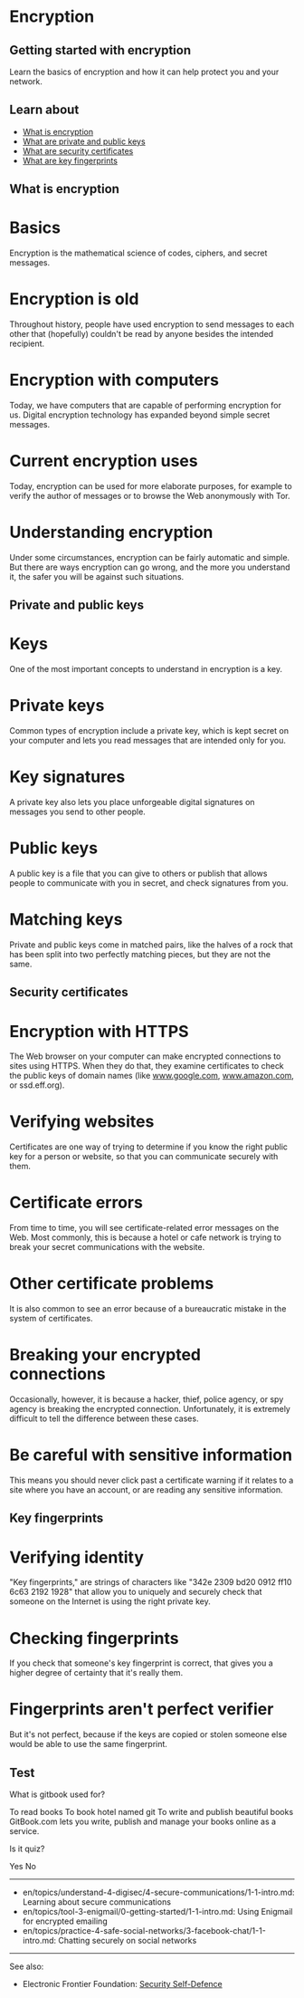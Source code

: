 # Encryption
## Getting started with encryption

Learn the basics of encryption and how it can help protect you and your network.



## Learn about

- [What is encryption](en/topics/understand-4-digisec/1-encryption/3-1-learn.md)
- [What are private and public keys](en/topics/understand-4-digisec/1-encryption/3-2-learn.md)
- [What are security certificates](en/topics/understand-4-digisec/1-encryption/3-3-learn.md)
- [What are key fingerprints](en/topics/understand-4-digisec/1-encryption/3-4-learn.md)



## What is encryption

# Basics
Encryption is the mathematical science of codes, ciphers, and secret messages.
<br>
# Encryption is old
Throughout history, people have used encryption to send messages to each other that (hopefully) couldn't be read by anyone besides the intended recipient.
<br>
# Encryption with computers
Today, we have computers that are capable of performing encryption for us. Digital encryption technology has expanded beyond simple secret messages.
<br>
# Current encryption uses
Today, encryption can be used for more elaborate purposes, for example to verify the author of messages or to browse the Web anonymously with Tor.
<br>
# Understanding encryption
Under some circumstances, encryption can be fairly automatic and simple. But there are ways encryption can go wrong, and the more you understand it, the safer you will be against such situations.



## Private and public keys

# Keys
One of the most important concepts to understand in encryption is a key.
<br>
# Private keys
Common types of encryption include a private key, which is kept secret on your computer and lets you read messages that are intended only for you.
<br>
# Key signatures
A private key also lets you place unforgeable digital signatures on messages you send to other people.
<br>
# Public keys
A public key is a file that you can give to others or publish that allows people to communicate with you in secret, and check signatures from you.
<br>
# Matching keys
Private and public keys come in matched pairs, like the halves of a rock that has been split into two perfectly matching pieces, but they are not the same.



## Security certificates

# Encryption with HTTPS
The Web browser on your computer can make encrypted connections to sites using HTTPS. When they do that, they examine certificates to check the public keys of domain names (like www.google.com, www.amazon.com, or ssd.eff.org).
<br>
# Verifying websites
Certificates are one way of trying to determine if you know the right public key for a person or website, so that you can communicate securely with them.
<br>
# Certificate errors
From time to time, you will see certificate-related error messages on the Web. Most commonly, this is because a hotel or cafe network is trying to break your secret communications with the website.
<br>
# Other certificate problems
It is also common to see an error because of a bureaucratic mistake in the system of certificates.
<br>
# Breaking your encrypted connections
Occasionally, however, it is because a hacker, thief, police agency, or spy agency is breaking the encrypted connection. Unfortunately, it is extremely difficult to tell the difference between these cases.
<br>
# Be careful with sensitive information
This means you should never click past a certificate warning if it relates to a site where you have an account, or are reading any sensitive information.



## Key fingerprints

# Verifying identity
"Key fingerprints," are strings of characters like "342e 2309 bd20 0912 ff10 6c63 2192 1928" that allow you to uniquely and securely check that someone on the Internet is using the right private key.
<br>
# Checking fingerprints
If you check that someone's key fingerprint is correct, that gives you a higher degree of certainty that it's really them.
<br>
# Fingerprints aren't perfect verifier
But it's not perfect, because if the keys are copied or stolen someone else would be able to use the same fingerprint.



## Test

<quiz name="Gitbook Quiz">
    <question multiple>
        <p>What is gitbook used for?</p>
        <answer correct>To read books</answer>
        <answer>To book hotel named git</answer>
        <answer correct>To write and publish beautiful books</answer>
        <explanation>GitBook.com lets you write, publish and manage your books online as a service.</explanation>
    </question>
    <question>
        <p>Is it quiz?</p>
        <answer correct>Yes</answer>
        <answer>No</answer>
    </question>
</quiz>



---
- en/topics/understand-4-digisec/4-secure-communications/1-1-intro.md: Learning about secure communications
- en/topics/tool-3-enigmail/0-getting-started/1-1-intro.md: Using Enigmail for encrypted emailing
- en/topics/practice-4-safe-social-networks/3-facebook-chat/1-1-intro.md: Chatting securely on social networks
---
See also:
- Electronic Frontier Foundation: [Security Self-Defence](https://ssd.eff.org/en/module/what-encryption)



